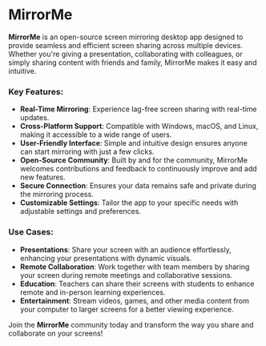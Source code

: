 # MirrorMe

**MirrorMe** is an open-source screen mirroring desktop app designed to provide seamless and efficient screen sharing across multiple devices. Whether you're giving a presentation, collaborating with colleagues, or simply sharing content with friends and family, MirrorMe makes it easy and intuitive.

### Key Features:

- **Real-Time Mirroring**: Experience lag-free screen sharing with real-time updates.
- **Cross-Platform Support**: Compatible with Windows, macOS, and Linux, making it accessible to a wide range of users.
- **User-Friendly Interface**: Simple and intuitive design ensures anyone can start mirroring with just a few clicks.
- **Open-Source Community**: Built by and for the community, MirrorMe welcomes contributions and feedback to continuously improve and add new features.
- **Secure Connection**: Ensures your data remains safe and private during the mirroring process.
- **Customizable Settings**: Tailor the app to your specific needs with adjustable settings and preferences.

### Use Cases:

- **Presentations**: Share your screen with an audience effortlessly, enhancing your presentations with dynamic visuals.
- **Remote Collaboration**: Work together with team members by sharing your screen during remote meetings and collaborative sessions.
- **Education**: Teachers can share their screens with students to enhance remote and in-person learning experiences.
- **Entertainment**: Stream videos, games, and other media content from your computer to larger screens for a better viewing experience.

Join the **MirrorMe** community today and transform the way you share and collaborate on your screens!
